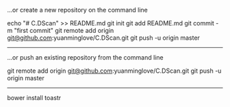 …or create a new repository on the command line

echo "# C.DScan" >> README.md
git init
git add README.md
git commit -m "first commit"
git remote add origin git@github.com:yuanminglove/C.DScan.git
git push -u origin master

----------------------------------------------------------------
…or push an existing repository from the command line

git remote add origin git@github.com:yuanminglove/C.DScan.git
git push -u origin master

---------------------
bower install toastr